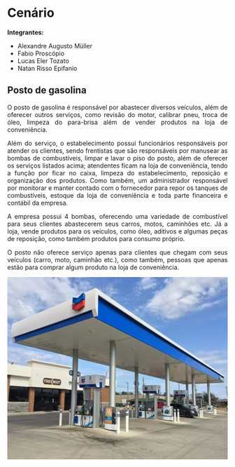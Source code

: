 # Cenário
**Integrantes:**
 - Alexandre Augusto Müller
 - Fabio Proscópio
 - Lucas Eler Tozato
 - Natan Risso Epifanio

## Posto de gasolina

<p align="justify">O posto de gasolina é responsável por abastecer diversos veículos, além de oferecer outros serviços, como revisão do motor, calibrar pneu, troca de óleo, limpeza do para-brisa além de vender produtos na loja de conveniência.</p>

<p align="justify">Além do serviço, o estabelecimento possui funcionários responsáveis por atender os clientes, sendo frentistas que são responsáveis por manusear as bombas de combustíveis, limpar e lavar o piso do posto, além de oferecer os serviços listados acima; atendentes ficam na loja de conveniência, tendo a função por ficar no caixa, limpeza do estabelecimento, reposição e organização dos produtos. Como também, um administrador responsável por monitorar e manter contado com o fornecedor para repor os tanques de combustíveis,  estoque da loja de conveniência e toda parte financeira e contábil da empresa.</p>

<p align="justify">A empresa possui 4 bombas, oferecendo uma variedade de combustível para seus clientes abastecerem seus carros, motos, caminhões etc. Já a loja, vende produtos para os veículos, como óleo, aditivos e algumas peças de reposição, como também produtos para consumo próprio.</p>

<p align="justify">O posto não oferece serviço apenas para clientes que chegam com seus veículos (carro, moto, caminhão etc.), como também, pessoas que apenas estão para comprar algum produto na loja de conveniência.</p>

<p align="center"><img width="590px" height="416" src="https://github.com/AlexandreMuller/Design_e_Desenvolvimento_de_Banco_de_Dados_I/blob/master/Images/Posto%20de%20gasolina.webp"></p>
